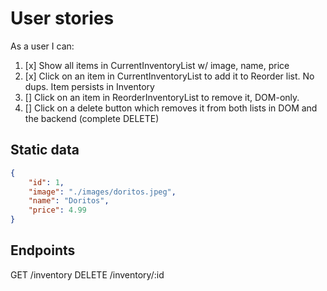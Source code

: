# User stories
As a user I can:
1. [x] Show all items in CurrentInventoryList w/ image, name, price
2. [x] Click on an item in CurrentInventoryList to add it to Reorder list.  No dups. Item persists in Inventory
3. [] Click on an item in ReorderInventoryList to remove it, DOM-only.
4. [] Click on a delete button which removes it from both lists in DOM and the backend (complete DELETE)

## Static data
```json
{
    "id": 1,
    "image": "./images/doritos.jpeg",
    "name": "Doritos",
    "price": 4.99
}
```

## Endpoints
GET /inventory
DELETE /inventory/:id